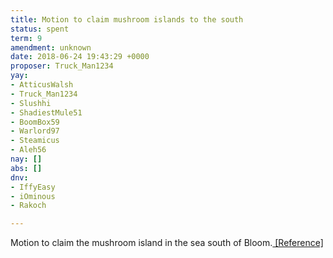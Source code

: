 ```yaml
---
title: Motion to claim mushroom islands to the south
status: spent
term: 9
amendment: unknown
date: 2018-06-24 19:43:29 +0000
proposer: Truck_Man1234
yay:
- AtticusWalsh
- Truck_Man1234
- Slushhi
- ShadiestMule51
- BoomBox59
- Warlord97
- Steamicus
- Aleh56
nay: []
abs: []
dnv:
- IffyEasy
- iOminous
- Rakoch

---
```

Motion to claim the mushroom island in the sea south of Bloom.[ \[Reference\]](https://cdn.discordapp.com/attachments/393894990310539267/460532246064136195/unknown.png)